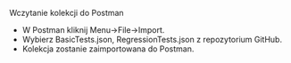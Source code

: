 Wczytanie kolekcji do Postman
- W Postman kliknij Menu->File->Import.
- Wybierz BasicTests.json, RegressionTests.json z repozytorium GitHub.
- Kolekcja zostanie zaimportowana do Postman.
